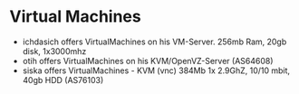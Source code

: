 # Virtual Machines

 * ichdasich offers VirtualMachines on his VM-Server. 256mb Ram, 20gb disk, 1x3000mhz
 * otih offers VirtualMachines on his KVM/OpenVZ-Server (AS64608)
 * siska offers VirtualMachines - KVM (vnc) 384Mb 1x 2.9GhZ, 10/10 mbit, 40gb HDD (AS76103)